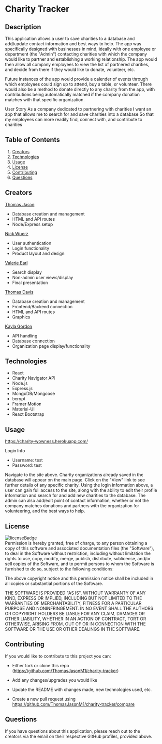 # Charity Tracker

## Description
This application allows a user to save charities to a database and add/update contact information and best ways to help. The app was specifically designed with businesses in mind, ideally with one employee or department (the "Admin") contacting charities with which the company would like to partner and establishing a working relationship. The app would then allow all company employees to view the list of partnered charities, and decide from there if they would like to donate, volunteer, etc.

Future instances of the app would provide a calender of events through which employees could sign up to attend, buy a table, or volunteer. There would also be a method to donate directly to any charity from the app, with contributions being automatically matched if the company donation matches with that specific organization.

User Story
As a company dedicated to partnering with charities
I want an app that allows me to search for and save charities into a database
So that my employees can more readily find, connect with, and contribute to charities

## Table of Contents
1. [Creators](#creators)
2. [Technologies](#technologies)
2. [Usage](#usage)
3. [License](#license)
4. [Contributing](#contributing)
5. [Questions](#questions)

## Creators
<p id="creators"></p>

<a href="https://github.com/ThomasJasonM1" target="blank">Thomas Jason</a>

- Database creation and management
- HTML and API routes
- Node/Express setup

<a href="https://github.com/nwuerz" target="blank">Nick Wuerz</a>

- User authentication
- Login functionality
- Product layout and design

<a href="https://github.com/V-Earl" target="blank">Valerie Earl</a>

- Search display
- Non-admin user views/display
- Final presentation

<a href="https://github.com/tldav" target="blank">Thomas Davis</a>

- Database creation and management
- Frontend/Backend connection
- HTML and API routes
- Graphics

<a href="https://github.com/kayla8693" target="blank">Kayla Gordon</a>

- API handling
- Database connection
- Organization page display/functionality

## Technologies
<p id='technologies'></p>

- React
- Charity Navigator API
- Node.js
- Express.js
- MongoDB/Mongoose
- bcrypt
- Framer Motion
- Material-UI
- React Bootstrap

## Usage
<p id='usage'></p>

https://charity-wowness.herokuapp.com/

Login Info
- Username: test
- Password: test

Navigate to the site above. Charity organizations already saved in the database will appear on the main page. Click on the "View" link to see further details of any specific charity. Using the login information above, a user can gain full access to the site, along with the ability to edit their profile information and search for and add new charities to the database. The admin can also add/edit point of contact information, whether or not the company matches donations and partners with the organization for volunteering, and the best ways to help. 

## License
<p id='license'></p>
<img alt='licenseBadge' src='https://img.shields.io/badge/License-MIT License-BLUE'>
  <br />
Permission is hereby granted, free of charge, to any person obtaining a copy of this software and associated documentation files (the "Software"), to deal in the Software without restriction, including without limitation the rights to use, copy, modify, merge, publish, distribute, sublicense, and/or sell copies of the Software, and to permit persons to whom the Software is furnished to do so, subject to the following conditions:

The above copyright notice and this permission notice shall be included in all copies or substantial portions of the Software.

THE SOFTWARE IS PROVIDED "AS IS", WITHOUT WARRANTY OF ANY KIND, EXPRESS OR IMPLIED, INCLUDING BUT NOT LIMITED TO THE WARRANTIES OF MERCHANTABILITY, FITNESS FOR A PARTICULAR PURPOSE AND NONINFRINGEMENT. IN NO EVENT SHALL THE AUTHORS OR COPYRIGHT HOLDERS BE LIABLE FOR ANY CLAIM, DAMAGES OR OTHER LIABILITY, WHETHER IN AN ACTION OF CONTRACT, TORT OR OTHERWISE, ARISING FROM, OUT OF OR IN CONNECTION WITH THE SOFTWARE OR THE USE OR OTHER DEALINGS IN THE SOFTWARE.

## Contributing
<p id='contributing'></p>

If you would like to contribute to this project you can:

- Either fork or clone this repo (https://github.com/ThomasJasonM1/charity-tracker)

- Add any changes/upgrades you would like

- Update the README with changes made, new technologies used, etc.

- Create a new pull request using https://github.com/ThomasJasonM1/charity-tracker/compare


## Questions
<p id='questions'></p>

If you have questions about this application, please reach out to the creators via the email on their respective GitHub profiles, provided above.

